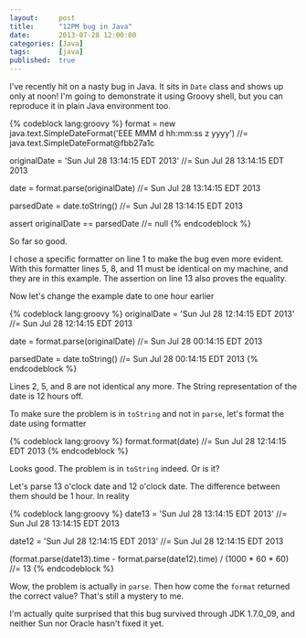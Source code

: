 ```yaml
---
layout:     post
title:      "12PM bug in Java"
date:       2013-07-28 12:00:00
categories: [Java]
tags:       [java]
published:  true
---
```


I've recently hit on a nasty bug in Java. It sits in `Date` class and shows up only at noon!
I'm going to demonstrate it using Groovy shell, but you can reproduce it in plain Java environment too.

{% codeblock lang:groovy %}
format = new java.text.SimpleDateFormat('EEE MMM d hh:mm:ss z yyyy')
//= java.text.SimpleDateFormat@fbb27a1c

originalDate = 'Sun Jul 28 13:14:15 EDT 2013'
//= Sun Jul 28 13:14:15 EDT 2013

date = format.parse(originalDate)
//= Sun Jul 28 13:14:15 EDT 2013

parsedDate = date.toString()
//= Sun Jul 28 13:14:15 EDT 2013

assert originalDate == parsedDate
//= null
{% endcodeblock %}

So far so good.

I chose a specific formatter on line 1 to make the bug even more evident. With this formatter lines 5, 8, and 11 must be identical on my machine, and they are in this example. The assertion on line 13 also proves the equality.

Now let's change the example date to one hour earlier

{% codeblock lang:groovy %}
originalDate = 'Sun Jul 28 12:14:15 EDT 2013'
//= Sun Jul 28 12:14:15 EDT 2013

date = format.parse(originalDate)
//= Sun Jul 28 00:14:15 EDT 2013

parsedDate = date.toString()
//= Sun Jul 28 00:14:15 EDT 2013
{% endcodeblock %}

Lines 2, 5, and 8 are not identical any more. The String representation of the date is 12 hours off.

To make sure the problem is in `toString` and not in `parse`, let's format the date using formatter

{% codeblock lang:groovy %}
format.format(date)
//= Sun Jul 28 12:14:15 EDT 2013
{% endcodeblock %}

Looks good. The problem is in `toString` indeed. Or is it?

Let's parse 13 o'clock date and 12 o'clock date. The difference between them should be 1 hour. In reality

{% codeblock lang:groovy %}
date13 = 'Sun Jul 28 13:14:15 EDT 2013'
//= Sun Jul 28 13:14:15 EDT 2013

date12 = 'Sun Jul 28 12:14:15 EDT 2013'
//= Sun Jul 28 12:14:15 EDT 2013

(format.parse(date13).time - format.parse(date12).time) / (1000 * 60 * 60)
//= 13
{% endcodeblock %}

Wow, the problem is actually in `parse`. Then how come the `format` returned the correct value? That's still a mystery to me.

I'm actually quite surprised that this bug survived through JDK 1.7.0_09, and neither Sun nor Oracle hasn't fixed it yet.

